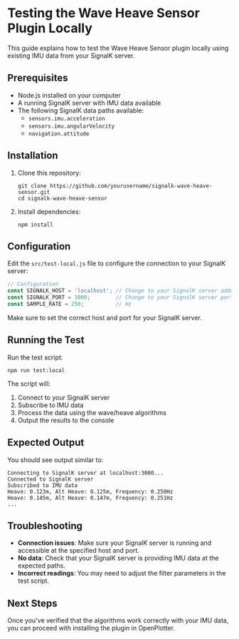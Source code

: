 # Testing the Wave Heave Sensor Plugin Locally

This guide explains how to test the Wave Heave Sensor plugin locally using existing IMU data from your SignalK server.

## Prerequisites

- Node.js installed on your computer
- A running SignalK server with IMU data available
- The following SignalK data paths available:
  - `sensors.imu.acceleration`
  - `sensors.imu.angularVelocity`
  - `navigation.attitude`

## Installation

1. Clone this repository:
   ```
   git clone https://github.com/yourusername/signalk-wave-heave-sensor.git
   cd signalk-wave-heave-sensor
   ```

2. Install dependencies:
   ```
   npm install
   ```

## Configuration

Edit the `src/test-local.js` file to configure the connection to your SignalK server:

```javascript
// Configuration
const SIGNALK_HOST = 'localhost'; // Change to your SignalK server address
const SIGNALK_PORT = 3000;        // Change to your SignalK server port
const SAMPLE_RATE = 250;          // Hz
```

Make sure to set the correct host and port for your SignalK server.

## Running the Test

Run the test script:

```
npm run test:local
```

The script will:
1. Connect to your SignalK server
2. Subscribe to IMU data
3. Process the data using the wave/heave algorithms
4. Output the results to the console

## Expected Output

You should see output similar to:

```
Connecting to SignalK server at localhost:3000...
Connected to SignalK server
Subscribed to IMU data
Heave: 0.123m, Alt Heave: 0.125m, Frequency: 0.250Hz
Heave: 0.145m, Alt Heave: 0.147m, Frequency: 0.251Hz
...
```

## Troubleshooting

- **Connection issues**: Make sure your SignalK server is running and accessible at the specified host and port.
- **No data**: Check that your SignalK server is providing IMU data at the expected paths.
- **Incorrect readings**: You may need to adjust the filter parameters in the test script.

## Next Steps

Once you've verified that the algorithms work correctly with your IMU data, you can proceed with installing the plugin in OpenPlotter. 